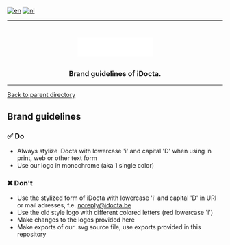 [![en](https://img.shields.io/badge/lang-en-red.svg)](https://github.com/iDocta/brand-guide/blob/main/dos_and_donts/README.md)
[![nl](https://img.shields.io/badge/lang-nl-green.svg)](https://github.com/iDocta/brand-guide/blob/main/dos_and_donts/README.nl.md)

---


<h1 align="center">
    <a href="https://www.idocta.be"><img src="https://raw.githubusercontent.com/iDocta/brand-guide/main/logo/source/light.svg" width="175px" alt="iDocta"></a>
</h1>
 
<h3 align="center">Brand guidelines of iDocta.</h3>

---

[Back to parent directory](../README.md)

## Brand guidelines

### :white_check_mark: Do

- Always stylize iDocta with lowercase 'i' and capital 'D' when using in print, web or other text form
- Use our logo in monochrome (aka 1 single color)

### :x: Don't

- Use the stylized form of iDocta with lowercase 'i' and capital 'D' in URI or mail adresses, f.e. noreply@idocta.be
- Use the old style logo with different colored letters (red lowercase 'i')
- Make changes to the logos provided here
- Make exports of our .svg source file, use exports provided in this repository